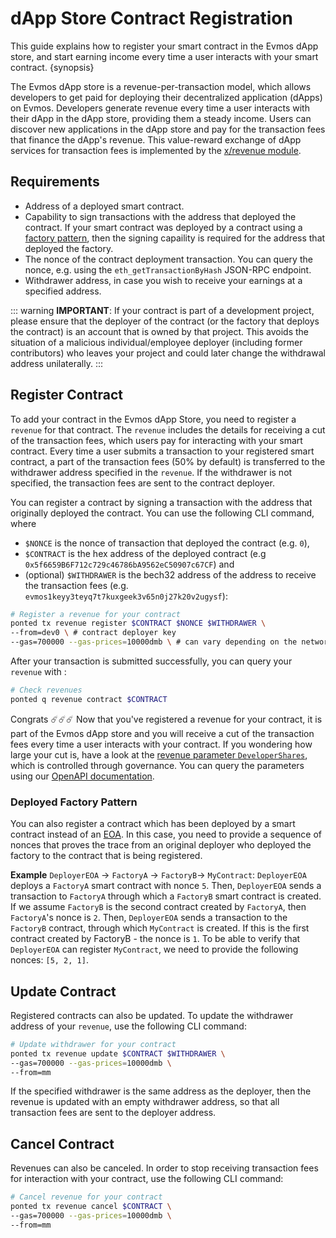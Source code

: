 <!--
order: 2
-->

# dApp Store Contract Registration

This guide explains how to register your smart contract in the Evmos dApp store, and start earning income every time a user interacts with your smart contract. {synopsis}

The Evmos dApp store is a revenue-per-transaction model, which allows developers to get paid for deploying their decentralized application (dApps) on Evmos. Developers generate revenue every time a user interacts with their dApp in the dApp store, providing them a steady income. Users can discover new applications in the dApp store and pay for the transaction fees that finance the dApp's revenue. This value-reward exchange of dApp services for transaction fees is implemented by the [x/revenue module](../../../x/revenue/spec/01_concepts.md).

## Requirements

- Address of a deployed smart contract.
- Capability to sign transactions with the address that deployed the contract. If your smart contract was deployed by a contract using a [factory pattern](https://en.wikipedia.org/wiki/Factory_method_pattern), then the signing capaility is required for the address that deployed the factory.
- The nonce of the contract deployment transaction. You can query the nonce, e.g. using the `eth_getTransactionByHash` JSON-RPC endpoint.
- Withdrawer address, in case you wish to receive your earnings at a specified address.

::: warning
**IMPORTANT**: If your contract is part of a development project, please ensure that the deployer of the contract (or the factory that deploys the contract) is an account that is owned by that project. This avoids the situation of a malicious individual/employee deployer (including former contributors) who leaves your project and could later change the withdrawal address unilaterally.
:::

## Register Contract

To add your contract in the Evmos dApp Store, you need to register a `revenue` for that contract. The `revenue` includes the details for receiving a cut of the transaction fees, which users pay for interacting with your smart contract. Every time a user submits a transaction to your registered smart contract, a part of the transaction fees (50% by default) is transferred to the withdrawer address specified in the `revenue`. If the withdrawer is not specified, the transaction fees are sent to the contract deployer.

You can register a contract by signing a transaction with the address that originally deployed the contract. You can use the following CLI command, where

- `$NONCE` is the nonce of transaction that deployed the contract (e.g. `0`),
- `$CONTRACT` is the hex address of the deployed contract (e.g `0x5f6659B6F712c729c46786bA9562eC50907c67CF`) and
- (optional) `$WITHDRAWER` is the bech32 address of the address to receive the transaction fees (e.g. `evmos1keyy3teyq7t7kuxgeek3v65n0j27k20v2ugysf`):

```bash
# Register a revenue for your contract
ponted tx revenue register $CONTRACT $NONCE $WITHDRAWER \
--from=dev0 \ # contract deployer key
--gas=700000 --gas-prices=10000dmb \ # can vary depending on the network
```

After your transaction is submitted successfully, you can query your `revenue` with :

```bash
# Check revenues
ponted q revenue contract $CONTRACT
```

Congrats ☄️☄️☄️ Now that you've registered a revenue for your contract, it is part of the Evmos dApp store and you will receive a cut of the transaction fees every time a user interacts with your contract. If you wondering how large your cut is, have a look at the [revenue parameter `DeveloperShares`](../../../x/revenue/spec/07_parameters.md#developer-shares-amount), which is controlled through governance. You can query the parameters using our [OpenAPI documentation](https://api.evmos.org).

### Deployed Factory Pattern

You can also register a contract which has been deployed by a smart contract instead of an [EOA](https://docs.evmos.org/modules/evm/01_concepts.html#accounts). In this case, you need to provide a sequence of nonces that proves the trace from an original deployer who deployed the factory to the contract that is being registered.

**Example** `DeployerEOA` -> `FactoryA` -> `FactoryB`-> `MyContract`: `DeployerEOA` deploys a `FactoryA` smart contract with nonce `5`. Then, `DeployerEOA` sends a transaction to `FactoryA` through which a `FactoryB` smart contract is created. If we assume `FactoryB` is the second contract created by `FactoryA`, then `FactoryA`'s nonce is `2`. Then, `DeployerEOA` sends a transaction to the `FactoryB` contract, through which `MyContract` is created. If this is the first contract created by FactoryB - the nonce is `1`. To be able to verify that `DeployerEOA` can register `MyContract`, we need to provide the following nonces: `[5, 2, 1]`.

## Update Contract

Registered contracts can also be updated. To update the withdrawer address of your `revenue`, use the following CLI command:

```bash
# Update withdrawer for your contract
ponted tx revenue update $CONTRACT $WITHDRAWER \
--gas=700000 --gas-prices=10000dmb \
--from=mm
```

If the specified withdrawer is the same address as the deployer, then the revenue is updated with an empty withdrawer address, so that all transaction fees are sent to the deployer address.

## Cancel Contract

Revenues can also be canceled. In order to stop receiving transaction fees for interaction with your contract, use the following CLI command:

```bash
# Cancel revenue for your contract
ponted tx revenue cancel $CONTRACT \
--gas=700000 --gas-prices=10000dmb \
--from=mm
```
